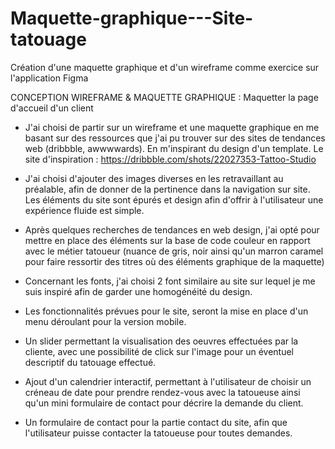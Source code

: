# Maquette-graphique---Site-tatouage
Création d'une maquette graphique et d'un wireframe comme exercice sur l'application Figma

CONCEPTION WIREFRAME & MAQUETTE GRAPHIQUE : Maquetter la page d'accueil d'un client

* J'ai choisi de partir sur un wireframe et une maquette graphique en me basant sur des ressources que j'ai pu trouver sur des sites de tendances 
web (dribbble, awwwwards). En m'inspirant du design d'un template. Le site d'inspiration : https://dribbble.com/shots/22027353-Tattoo-Studio

* J'ai choisi d'ajouter des images diverses en les retravaillant au préalable, afin de donner de la pertinence dans la navigation sur site.
Les éléments du site sont épurés et design afin d'offrir à l'utilisateur une expérience fluide est simple.

* Après quelques recherches de tendances en web design, j'ai opté pour mettre en place des éléments sur la base de code couleur en rapport avec le métier 
tatoueur (nuance de gris, noir ainsi qu'un marron caramel pour faire ressortir des titres où des éléments graphique de la maquette)

* Concernant les fonts, j'ai choisi 2 font similaire au site sur lequel je me suis inspiré afin de garder une homogénéité du design.

* Les fonctionnalités prévues pour le site, seront la mise en place d'un menu déroulant pour la version mobile.

* Un slider permettant la visualisation
des oeuvres effectuées par la cliente, avec une possibilité de click sur l'image pour un éventuel descriptif du tatouage effectué.

* Ajout d'un calendrier interactif, permettant à l'utilisateur de choisir un créneau de date pour prendre rendez-vous avec la tatoueuse ainsi qu'un mini 
formulaire de contact pour décrire la demande du client.

* Un formulaire de contact pour la partie contact du site, afin que l'utilisateur puisse contacter la tatoueuse pour toutes demandes.

